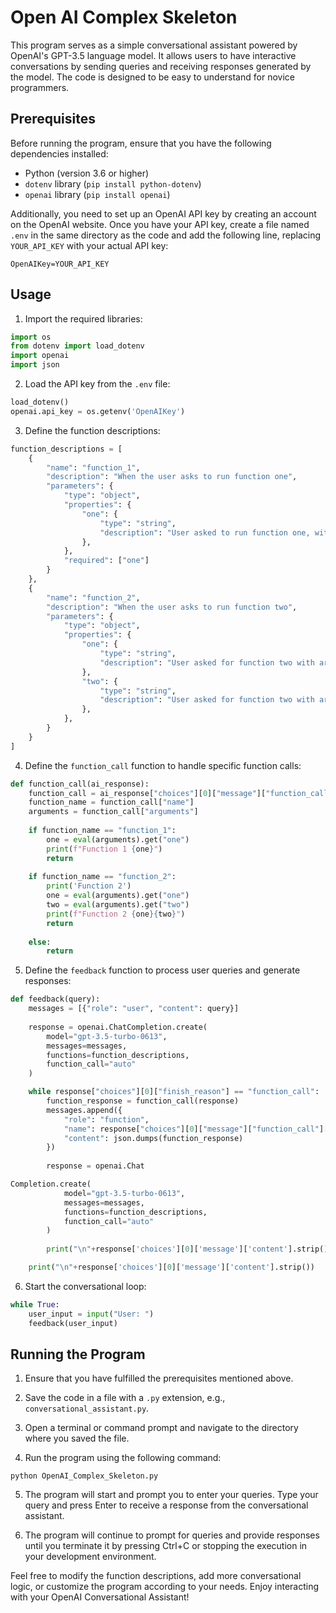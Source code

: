 # Open AI Complex Skeleton

This program serves as a simple conversational assistant powered by OpenAI's GPT-3.5 language model. It allows users to have interactive conversations by sending queries and receiving responses generated by the model. The code is designed to be easy to understand for novice programmers.

## Prerequisites

Before running the program, ensure that you have the following dependencies installed:

- Python (version 3.6 or higher)
- `dotenv` library (`pip install python-dotenv`)
- `openai` library (`pip install openai`)

Additionally, you need to set up an OpenAI API key by creating an account on the OpenAI website. Once you have your API key, create a file named `.env` in the same directory as the code and add the following line, replacing `YOUR_API_KEY` with your actual API key:

```
OpenAIKey=YOUR_API_KEY
```

## Usage

1. Import the required libraries:
```python
import os
from dotenv import load_dotenv
import openai
import json
```

2. Load the API key from the `.env` file:
```python
load_dotenv()
openai.api_key = os.getenv('OpenAIKey')
```

3. Define the function descriptions:
```python
function_descriptions = [
    {
        "name": "function_1",
        "description": "When the user asks to run function one",
        "parameters": {
            "type": "object",
            "properties": {
                "one": {
                    "type": "string",
                    "description": "User asked to run function one, with the required argument one"
                },
            },
            "required": ["one"]
        }
    },
    {
        "name": "function_2",
        "description": "When the user asks to run function two",
        "parameters": {
            "type": "object",
            "properties": {
                "one": {
                    "type": "string",
                    "description": "User asked for function two with argument one"
                },
                "two": {
                    "type": "string",
                    "description": "User asked for function two with argument two"
                },
            },
        }
    }
]
```

4. Define the `function_call` function to handle specific function calls:
```python
def function_call(ai_response):
    function_call = ai_response["choices"][0]["message"]["function_call"]
    function_name = function_call["name"]
    arguments = function_call["arguments"]
    
    if function_name == "function_1":
        one = eval(arguments).get("one")
        print(f"Function 1 {one}")
        return
     
    if function_name == "function_2":
        print('Function 2')
        one = eval(arguments).get("one")
        two = eval(arguments).get("two")
        print(f"Function 2 {one}{two}")
        return
    
    else: 
        return
```

5. Define the `feedback` function to process user queries and generate responses:
```python
def feedback(query):
    messages = [{"role": "user", "content": query}]
    
    response = openai.ChatCompletion.create(
        model="gpt-3.5-turbo-0613",
        messages=messages,
        functions=function_descriptions,
        function_call="auto"
    )

    while response["choices"][0]["finish_reason"] == "function_call":
        function_response = function_call(response)
        messages.append({
            "role": "function",
            "name": response["choices"][0]["message"]["function_call"]["name"],
            "content": json.dumps(function_response)
        })
        
        response = openai.Chat

Completion.create(
            model="gpt-3.5-turbo-0613",
            messages=messages,
            functions=function_descriptions,
            function_call="auto"
        )
        
        print("\n"+response['choices'][0]['message']['content'].strip())

    print("\n"+response['choices'][0]['message']['content'].strip())
```

6. Start the conversational loop:
```python
while True:
    user_input = input("User: ")
    feedback(user_input)
```

## Running the Program

1. Ensure that you have fulfilled the prerequisites mentioned above.

2. Save the code in a file with a `.py` extension, e.g., `conversational_assistant.py`.

3. Open a terminal or command prompt and navigate to the directory where you saved the file.

4. Run the program using the following command:
```
python OpenAI_Complex_Skeleton.py
```

5. The program will start and prompt you to enter your queries. Type your query and press Enter to receive a response from the conversational assistant.

6. The program will continue to prompt for queries and provide responses until you terminate it by pressing Ctrl+C or stopping the execution in your development environment.

Feel free to modify the function descriptions, add more conversational logic, or customize the program according to your needs. Enjoy interacting with your OpenAI Conversational Assistant!
